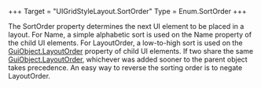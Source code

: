 +++
Target = "UIGridStyleLayout.SortOrder"
Type = Enum.SortOrder
+++

The SortOrder property determines the next UI element to be placed in a layout. For Name, a simple alphabetic sort is used on the Name property of the child UI elements. For LayoutOrder, a low-to-high sort is used on the [GuiObject.LayoutOrder](https://developer.roblox.com/api-reference/property/GuiObject/LayoutOrder) property of child UI elements. If two share the same [GuiObject.LayoutOrder](https://developer.roblox.com/api-reference/property/GuiObject/LayoutOrder), whichever was added sooner to the parent object takes precedence. An easy way to reverse the sorting order is to negate LayoutOrder.
